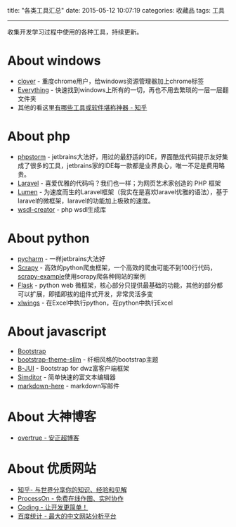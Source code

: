 title: "各类工具汇总"
date: 2015-05-12 10:07:19
categories: 收藏品
tags: 工具

---
<!-- toc -->
收集开发学习过程中使用的各种工具，持续更新。
<!--more-->
# About windows
- [clover](http://www.appinn.com/clover/) - 重度chrome用户，给windows资源管理器加上chrome标签
- [Everything](http://www.voidtools.com/) - 快速找到windows上所有的一切，再也不用去繁琐的一层一层翻文件夹
- 其他的看这里[有哪些工具或软件堪称神器 - 知乎](http://www.zhihu.com/question/20772002)

# About php
- [phpstorm](https://www.jetbrains.com/phpstorm/) - jetbrains大法好，用过的最舒适的IDE，界面酷炫代码提示友好集成了很多的工具，jetbrains家的IDE每一款都是业界良心，唯一不足是费用略贵。
- [Laravel](http://laravel-china.org/) - 喜爱优雅的代码吗？我们也一样；为网页艺术家创造的 PHP 框架
- [Lumen](http://lumen.laravel-china.org/) - 为速度而生的Laravel框架（我实在是喜欢laravel优雅的语法），基于laravel的微框架，laravel的功能加上极致的速度。
- [wsdl-creator](https://github.com/piotrooo/wsdl-creator) - php wsdl生成库

# About python
- [pycharm](https://www.jetbrains.com/pycharm/) - 一样jetbrains大法好
- [Scrapy](http://scrapy-chs.readthedocs.org/zh_CN/latest/intro/tutorial.html) - 高效的python爬虫框架，一个高效的爬虫可能不到100行代码，[scrapy-example](https://github.com/geekan/scrapy-examples)使用scrapy爬各种网站的案例
- [Flask](http://docs.jinkan.org/docs/flask/foreword.html#id2) - python web 微框架，核心部分只提供最基础的功能，其他的部分都可以扩展，即插即拔的组件式开发，非常灵活多变
- [xlwings](http://xlwings.org/) - 在Excel中执行python，在python中执行Excel

# About javascript
- [Bootstrap](http://v3.bootcss.com/)
- [bootstrap-theme-slim](https://github.com/overtrue/bootstrap-theme-slim) - 纤细风格的bootstrap主题
- [B-JUI](http://www.xknaan.com/) - Bootstrap for dwz富客户端框架
- [Simditor](http://simditor.tower.im/) - 简单快速的富文本编辑器
- [markdown-here](https://github.com/adam-p/markdown-here) - markdown写邮件

# About 大神博客
- [overtrue - 安正超博客](http://overtrue.me/)

# About 优质网站
- [知乎- 与世界分享你的知识、经验和见解](http://www.zhihu.com/)
- [ProcessOn - 免费在线作图、实时协作](https://www.processon.com/network)
- [Coding - 让开发更简单！](https://coding.net/)
- [百度统计 - 最大的中文网站分析平台](http://tongji.baidu.com/web/welcome/login)